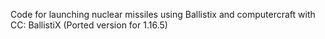 Code for launching nuclear missiles using Ballistix and computercraft with CC: BallistiX (Ported version for 1.16.5)